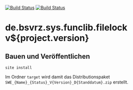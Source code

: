[![Build Status](https://travis-ci.org/datenverteiler/de.bsvrz.sys.funclib.filelock.svg?branch=master)](https://travis-ci.org/datenverteiler/de.bsvrz.sys.funclib.filelock)
[![Build Status](https://api.bintray.com/packages/datenverteiler/maven/de.bsvrz.sys.funclib.filelock/images/download.svg)](https://bintray.com/datenverteiler/maven/de.bsvrz.sys.funclib.filelock)

de.bsvrz.sys.funclib.filelock v${project.version}
====================================


Bauen und Veröffentlichen
-------------------------

    site install

Im Ordner `target` wird damit das Distributionspaket
`SWE_{Name}_{Status}_V{Version}_D{Standdatum}.zip` erstellt.
